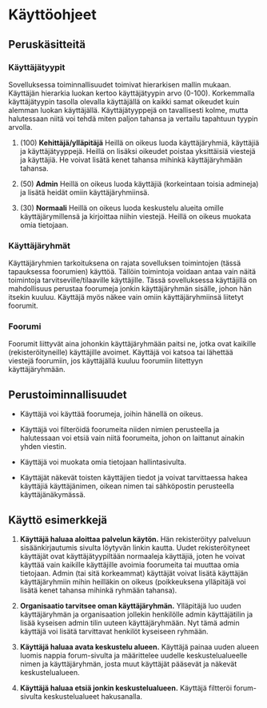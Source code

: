 # Käyttöohjeet

## Peruskäsitteitä

### Käyttäjätyypit

Sovelluksessa toiminnallisuudet toimivat hierarkisen mallin mukaan. Käyttäjän hierarkia luokan kertoo käyttäjätyypin arvo (0-100). Korkemmalla käyttäjätyypin tasolla olevalla käyttäjällä on kaikki samat oikeudet kuin alemman luokan käyttäjällä. Käyttäjätyyppejä on tavallisesti kolme, mutta halutessaan niitä voi tehdä miten paljon tahansa ja vertailu tapahtuun tyypin arvolla.

1. (100) **Kehittäjä/ylläpitäjä** Heillä on oikeus luoda käyttäjäryhmiä, käyttäjiä ja käyttäjätyyppejä. Heillä on lisäksi oikeudet poistaa yksittäisiä viestejä ja käyttäjiä. He voivat lisätä kenet tahansa mihinkä käyttäjäryhmään tahansa.

2. (50) **Admin** Heillä on oikeus luoda käyttäjiä (korkeintaan toisia admineja) ja lisätä heidät omiin käyttäjäryhmiinsä.

3. (30) **Normaali** Heillä on oikeus luoda keskustelu alueita omille käyttäjärymillensä ja kirjoittaa niihin viestejä. Heillä on oikeus muokata omia tietojaan.

### Käyttäjäryhmät

Käyttäjäryhmien tarkoituksena on rajata sovelluksen toimintojen (tässä tapauksessa foorumien) käyttöä. Tällöin toimintoja voidaan antaa vain näitä toimintoja tarvitseville/tilaaville käyttäjille. Tässä sovelluksessa käyttäjillä on mahdollisuus perustaa foorumeja jonkin käyttäjäryhmän sisälle, johon hän itsekin kuuluu. Käyttäjä myös näkee vain omiin käyttäjäryhmiinsä liitetyt foorumit.

### Foorumi

Foorumit liittyvät aina johonkin käyttäjäryhmään paitsi ne, jotka ovat kaikille (rekisteröityneille) käyttäjille avoimet. Käyttäjä voi katsoa tai lähettää viestejä foorumiin, jos käyttäjällä kuuluu foorumiin liitettyyn käyttäjäryhmään.

## Perustoiminnallisuudet

* Käyttäjä voi käyttää foorumeja, joihin hänellä on oikeus.

* Käyttäjä voi filteröidä foorumeita niiden nimien perusteella ja halutessaan voi etsiä vain niitä foorumeita, johon on laittanut ainakin yhden viestin.

* Käyttäjä voi muokata omia tietojaan hallintasivulta.

* Käyttäjät näkevät toisten käyttäjien tiedot ja voivat tarvittaessa hakea käyttäjiä käyttäjänimen, oikean nimen tai sähköpostin perusteella käyttäjänäkymässä.

## Käyttö esimerkkejä

1. **Käyttäjä haluaa aloittaa palvelun käytön.** Hän rekisteröityy palveluun sisäänkirjautumis sivulta löytyvän linkin kautta. Uudet rekisteröityneet käyttäjät ovat käyttäjätyypiltään normaaleja käyttäjiä, joten he voivat käyttää vain kaikille käyttäjille avoimia foorumeita tai muuttaa omia tietojaan. Admin (tai sitä korkeammat) käyttäjät voivat lisätä käyttäjän käyttäjäryhmiin mihin heilläkin on oikeus (poikkeuksena ylläpitäjä voi lisätä kenet tahansa mihinkä ryhmään tahansa).

2. **Organisaatio tarvitsee oman käyttäjäryhmän.** Ylläpitäjä luo uuden käyttäjäryhmän ja organisaation jollekin henkilölle admin käyttäjätilin ja lisää kyseisen admin tilin uuteen käyttäjäryhmään. Nyt tämä admin käyttäjä voi lisätä tarvittavat henkilöt kyseiseen ryhmään.

3. **Käyttäjä haluaa avata keskustelu alueen.** Käyttäjä painaa uuden alueen luomis nappia forum-sivulta ja määrittelee uudelle keskustelualueelle nimen ja käyttäjäryhmän, josta muut käyttäjät pääsevät ja näkevät keskustelualueen.

4. **Käyttäjä haluaa etsiä jonkin keskustelualueen.** Käyttäjä filtteröi forum-sivulta keskustelualueet hakusanalla.
